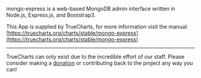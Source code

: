 mongo-express is a web-based MongoDB admin interface written in Node.js, Express.js, and Bootstrap3.

This App is supplied by TrueCharts, for more information visit the manual: [https://truecharts.org/charts/stable/mongo-express](https://truecharts.org/charts/stable/mongo-express)

---

TrueCharts can only exist due to the incredible effort of our staff.
Please consider making a [donation](https://truecharts.org/sponsor) or contributing back to the project any way you can!
